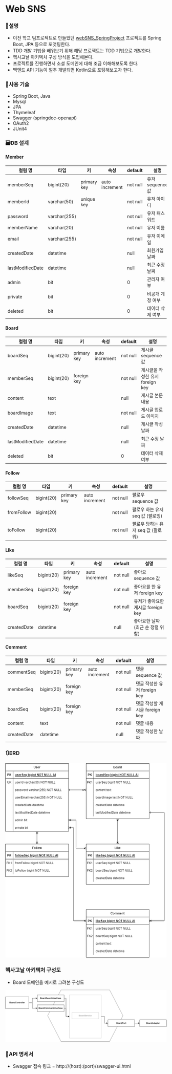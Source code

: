 # Web SNS
### 🧐설명
* 이전 학교 팀프로젝트로 만들었던 [webSNS_SpringProject](https://github.com/lgm1007/webSNS_SpringProject) 프로젝트를 Spring Boot, JPA 등으로 포맷팅한다.
* TDD 개발 기법을 배워보기 위해 해당 프로젝트는 TDD 기법으로 개발한다.
* 헥사고날 아키텍처 구성 방식을 도입해본다.
* 프로젝트를 진행하면서 소셜 도메인에 대해 조금 이해해보도록 한다.
* 백엔드 API 기능이 얼추 개발되면 Kotlin으로 포팅해보고자 한다.

### 🔧사용 기술
* Spring Boot, Java
* Mysql
* JPA
* Thymeleaf
* Swagger (springdoc-openapi)
* OAuth2
* JUnit4

### 🗃️DB 설계
#### Member
| 컬럼 명             | 타입 |키|속성| default | 설명 |
|------------------|---|---|---|---|---|
| memberSeq        | bigint(20) |primary key|auto increment| not null |유저 sequence 값|
| memberId         | varchar(50) |unique key| | not null |유저 아이디|
| password         | varchar(255) | | | not null |유저 패스워드|
| memberName       | varchar(20) | | | not null |유저 이름|
| email            | varchar(255) | | | not null |유저 이메일|
| createdDate      | datetime | | | null |회원가입 날짜|
| lastModifiedDate | datetime | | | null |최근 수정 날짜|
| admin            | bit | | | 0 |관리자 여부|
| private          | bit | | | 0 |비공개 계정 여부|
| deleted          | bit | | | 0 |데이터 삭제 여부|

#### Board
| 컬럼 명             |타입|키|속성| default | 설명 |
|------------------|---|---|---|---|---|
| boardSeq         |bigint(20)|primary key|auto increment|not null|게시글 sequence 값|
| memberSeq        |bigint(20)|foreign key| | not null |게시글을 작성한 유저 foreign key|
| content          |text| | |null|게시글 본문 내용|
| boardImage       |text| | | not null | 게시글 업로드 이미지|
| createdDate      |datetime| | | null | 게시글 작성 날짜 |
| lastModifiedDate |datetime| | | null | 최근 수정 날짜|
| deleted          | bit | | | 0 |데이터 삭제 여부|

#### Follow
|컬럼 명|타입|키|속성| default | 설명 |
|---|---|---|---|---|---|
|followSeq|bigint(20)|primary key|auto increment|not null|팔로우 sequence 값|
|fromFollow|bigint(20)| | |not null|팔로우 하는 유저 seq 값 (팔로잉)|
|toFollow|bigint(20)| | |not null|팔로우 당하는 유저 seq 값 (팔로워)|

#### Like
| 컬럼 명        |타입|키|속성| default | 설명 |
|-------------|---|---|---|---|---|
| likeSeq     |bigint(20)|primary key|auto increment|not null|좋아요 sequence 값|
| memberSeq   |bigint(20)|foreign key| |not null|좋아요를 한 유저 foreign key|
| boardSeq    |bigint(20)|foreign key| |not null|유저가 좋아요한 게시글 foreign key|
| createdDate |datetime| | | null |좋아요한 날짜 (최근 순 정렬 위함)|

#### Comment
| 컬럼 명        |타입|키|속성| default | 설명 |
|-------------|---|---|---|---|---|
| commentSeq  |bigint(20)|primary key|auto increment|not null|댓글 sequence 값|
| memberSeq   |bigint(20)|foreign key| |not null|댓글 작성한 유저 foreign key|
| boardSeq    |bigint(20)|foreign key| |not null|댓글 작성할 게시글 foreign key|
| content     |text| | |not null|댓글 내용|
| createdDate |datetime| | |null|댓글 작성한 날짜|

### 🔃ERD
![erd](readmesrc/websns_erd.png)

### 헥사고날 아키텍처 구성도
* Board 도메인을 예시로 그려본 구성도

![hexagonal](readmesrc/websns_hexagonal_example.png)

### 📝API 명세서
* Swagger 접속 링크 = http://(host):(port)/swagger-ui.html
